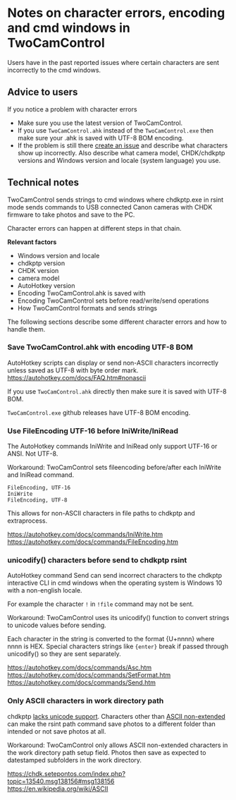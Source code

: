 ﻿# Notes on character errors, encoding and cmd windows in TwoCamControl

Users have in the past reported issues where certain characters are sent incorrectly to the cmd windows.  

## Advice to users

If you notice a problem with character errors

- Make sure you use the latest version of TwoCamControl.
- If you use `TwoCamControl.ahk` instead of the `TwoCamControl.exe` then make sure your .ahk is saved with UTF-8 BOM encoding.
- If the problem is still there [create an issue](https://github.com/nod5/TwoCamControl/issues) and describe what characters show up incorrectly. Also describe what camera model, CHDK/chdkptp versions and Windows version and locale (system language) you use.

## Technical notes

TwoCamControl sends strings to cmd windows where chdkptp.exe in rsint mode sends commands to USB connected Canon cameras with CHDK firmware to take photos and save to the PC.  

Character errors can happen at different steps in that chain.

**Relevant factors**
- Windows version and locale  
- chdkptp version  
- CHDK version  
- camera model  
- AutoHotkey version  
- Encoding TwoCamControl.ahk is saved with  
- Encoding TwoCamControl sets before read/write/send operations  
- How TwoCamControl formats and sends strings  

The following sections describe some different character errors and how to handle them.

### Save TwoCamControl.ahk with encoding UTF-8 BOM

AutoHotkey scripts can display or send non-ASCII characters incorrectly unless saved as UTF-8 with byte order mark.  
https://autohotkey.com/docs/FAQ.htm#nonascii  

If you use `TwoCamControl.ahk` directly then make sure it is saved with UTF-8 BOM.  

`TwoCamControl.exe` github releases have UTF-8 BOM encoding.  

### Use FileEncoding UTF-16 before IniWrite/IniRead

The AutoHotkey commands IniWrite and IniRead only support UTF-16 or ANSI. Not UTF-8.  

Workaround: TwoCamControl sets fileencoding before/after each IniWrite and IniRead command.

```
FileEncoding, UTF-16
IniWrite
FileEncoding, UTF-8
```

This allows for non-ASCII characters in file paths to chdkptp and extraprocess.  

https://autohotkey.com/docs/commands/IniWrite.htm  
https://autohotkey.com/docs/commands/FileEncoding.htm

### unicodify() characters before send to chdkptp rsint

AutoHotkey command Send can send incorrect characters to the chdkptp interactive CLI in cmd windows when the operating system is Windows 10 with a non-english locale.

For example the character `!` in `!file` command may not be sent.  

Workaround: TwoCamControl uses its unicodify() function to convert strings to unicode values before sending.

Each character in the string is converted to the format {U+nnnn} where nnnn is HEX. Special characters strings like `{enter}` break if passed through unicodify() so they are sent separately.  

https://autohotkey.com/docs/commands/Asc.htm  
https://autohotkey.com/docs/commands/SetFormat.htm  
https://autohotkey.com/docs/commands/Send.htm  

### Only ASCII characters in work directory path

chdkptp [lacks unicode support](https://chdk.setepontos.com/index.php?topic=13540.msg138156#msg138156). Characters other than [ASCII non-extended](https://en.wikipedia.org/wiki/ASCII) can make the rsint path command save photos to a different folder than intended or not save photos at all.  

Workaround: TwoCamControl only allows ASCII non-extended characters in the work directory path setup field. Photos then save as expected to datestamped subfolders in the work directory.  

https://chdk.setepontos.com/index.php?topic=13540.msg138156#msg138156  
https://en.wikipedia.org/wiki/ASCII  
